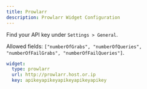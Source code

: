 ```yaml
---
title: Prowlarr
description: Prowlarr Widget Configuration
---
```


Find your API key under `Settings > General`.

Allowed fields: `["numberOfGrabs", "numberOfQueries", "numberOfFailGrabs", "numberOfFailQueries"]`.

```yaml
widget:
  type: prowlarr
  url: http://prowlarr.host.or.ip
  key: apikeyapikeyapikeyapikeyapikey
```
